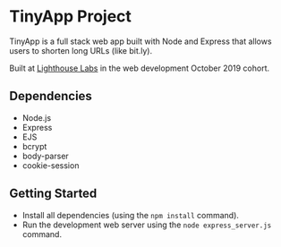 # TinyApp Project

TinyApp is a full stack web app built with Node and Express that allows users to shorten long URLs (like bit.ly). 

Built at [Lighthouse Labs](https://www.lighthouselabs.ca/) in the web development October 2019 cohort.

## Dependencies

- Node.js
- Express
- EJS
- bcrypt
- body-parser
- cookie-session

## Getting Started

- Install all dependencies (using the `npm install` command).
- Run the development web server using the `node express_server.js` command.